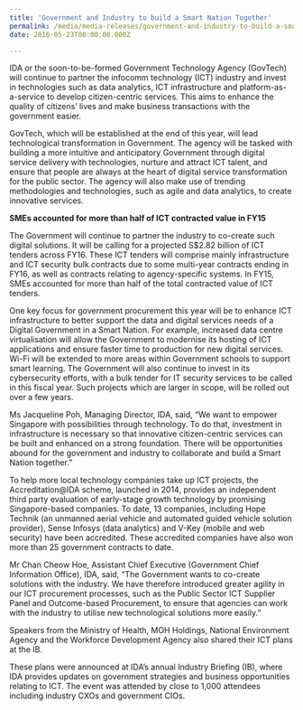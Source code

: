 ```yaml
---
title: 'Government and Industry to build a Smart Nation Together'
permalink: /media/media-releases/government-and-industry-to-build-a-smart-nation-together
date: 2016-05-23T00:00:00.000Z

---
```


IDA or the soon-to-be-formed Government Technology Agency (GovTech) will continue to partner the infocomm technology (ICT) industry and invest in technologies such as data analytics, ICT infrastructure and platform-as-a-service to develop citizen-centric services. This aims to enhance the quality of citizens’ lives and make business transactions with the government easier.

GovTech, which will be established at the end of this year, will lead technological transformation in Government.  The agency will be tasked with building a more intuitive and anticipatory Government through digital service delivery with technologies, nurture and attract ICT talent, and ensure that people are always at the heart of digital service transformation for the public sector. The agency will also make use of trending methodologies and technologies, such as agile and data analytics, to create innovative services. 

**SMEs accounted for more than half of ICT contracted value in FY15**

The Government will continue to partner the industry to co-create such digital solutions. It will be calling for a projected S$2.82 billion of ICT tenders across FY16. These ICT tenders will comprise mainly infrastructure and ICT security bulk contracts due to some multi-year contracts ending in FY16, as well as contracts relating to agency-specific systems. In FY15, SMEs accounted for more than half of the total contracted value of ICT tenders. 

One key focus for government procurement this year will be to enhance ICT infrastructure to better support the data and digital services needs of a Digital Government in a Smart Nation. For example, increased data centre virtualisation will allow the Government to modernise its hosting of ICT applications and ensure faster time to production for new digital services.  Wi-Fi will be extended to more areas within Government schools to support smart learning. The Government will also continue to invest in its cybersecurity efforts, with a bulk tender for IT security services to be called in this fiscal year. Such projects which are larger in scope, will be rolled out over a few years.

Ms Jacqueline Poh, Managing Director, IDA, said, “We want to empower Singapore with possibilities through technology. To do that, investment in infrastructure is necessary so that innovative citizen-centric services can be built and enhanced on a strong foundation. There will be opportunities abound for the government and industry to collaborate and build a Smart Nation together.”

To help more local technology companies take up ICT projects, the Accreditation@IDA scheme, launched in 2014, provides an independent third party evaluation of early-stage growth technology by promising Singapore-based companies. To date, 13 companies, including Hope Technik (an unmanned aerial vehicle and automated guided vehicle solution provider), Sense Infosys (data analytics) and V-Key (mobile and web security) have been accredited. These accredited companies have also won more than 25 government contracts to date.

Mr Chan Cheow Hoe, Assistant Chief Executive (Government Chief Information Office), IDA, said, “The Government wants to co-create solutions with the industry. We have therefore introduced greater agility in our ICT procurement processes, such as the Public Sector ICT Supplier Panel and Outcome-based Procurement, to ensure that agencies can work with the industry to utilise new technological solutions more easily.”

Speakers from the Ministry of Health, MOH Holdings, National Environment Agency and the Workforce Development Agency also shared their ICT plans at the IB. 

These plans were announced at IDA’s annual Industry Briefing (IB), where IDA provides updates on government strategies and business opportunities relating to ICT. The event was attended by close to 1,000 attendees including industry CXOs and government CIOs.

